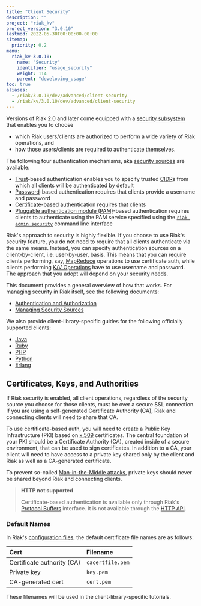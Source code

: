 ```yaml
---
title: "Client Security"
description: ""
project: "riak_kv"
project_version: "3.0.10"
lastmod: 2022-05-30T00:00:00-00:00
sitemap:
  priority: 0.2
menu:
  riak_kv-3.0.10:
    name: "Security"
    identifier: "usage_security"
    weight: 114
    parent: "developing_usage"
toc: true
aliases:
  - /riak/3.0.10/dev/advanced/client-security
  - /riak/kv/3.0.10/dev/advanced/client-security
---
```


Versions of Riak 2.0 and later come equipped with a [security subsystem]({{<baseurl>}}riak/kv/3.0.10/using/security/basics) that enables you to choose

* which Riak users/clients are authorized to perform a wide variety of
  Riak operations, and
* how those users/clients are required to authenticate themselves.

The following four authentication mechanisms, aka [security sources]({{<baseurl>}}riak/kv/3.0.10/using/security/managing-sources/) are available:

* [Trust]({{<baseurl>}}riak/kv/3.0.10/using/security/managing-sources/#trust-based-authentication)-based
  authentication enables you to specify trusted
  [CIDR](http://en.wikipedia.org/wiki/Classless_Inter-Domain_Routing)s
  from which all clients will be authenticated by default
* [Password]({{<baseurl>}}riak/kv/3.0.10/using/security/managing-sources/#password-based-authentication)-based authentication requires
  that clients provide a username and password
* [Certificate]({{<baseurl>}}riak/kv/3.0.10/using/security/managing-sources/#certificate-based-authentication)-based authentication
  requires that clients
* [Pluggable authentication module (PAM)]({{<baseurl>}}riak/kv/3.0.10/using/security/managing-sources/#pam-based-authentication)-based authentication requires
  clients to authenticate using the PAM service specified using the
  [`riak admin security`]({{<baseurl>}}riak/kv/3.0.10/using/security/managing-sources/#managing-sources)
  command line interface

Riak's approach to security is highly flexible. If you choose to use
Riak's security feature, you do not need to require that all clients
authenticate via the same means. Instead, you can specify authentication
sources on a client-by-client, i.e. user-by-user, basis. This means that
you can require clients performing, say, [MapReduce]({{<baseurl>}}riak/kv/3.0.10/developing/usage/mapreduce/)
operations to use certificate auth, while clients performing [K/V Operations]({{<baseurl>}}riak/kv/3.0.10/developing/usage) have to use username and password. The approach
that you adopt will depend on your security needs.

This document provides a general overview of how that works. For
managing security in Riak itself, see the following documents:

* [Authentication and Authorization]({{<baseurl>}}riak/kv/3.0.10/using/security/basics)
* [Managing Security Sources]({{<baseurl>}}riak/kv/3.0.10/using/security/managing-sources/)

We also provide client-library-specific guides for the following
officially supported clients:

* [Java]({{<baseurl>}}riak/kv/3.0.10/developing/usage/security/java)
* [Ruby]({{<baseurl>}}riak/kv/3.0.10/developing/usage/security/ruby)
* [PHP]({{<baseurl>}}riak/kv/3.0.10/developing/usage/security/php)
* [Python]({{<baseurl>}}riak/kv/3.0.10/developing/usage/security/python)
* [Erlang]({{<baseurl>}}riak/kv/3.0.10/developing/usage/security/erlang)

## Certificates, Keys, and Authorities

If Riak security is enabled, all client operations, regardless of the
security source you choose for those clients, must be over a secure SSL
connection. If you are using a self-generated Certificate Authority
(CA), Riak and connecting clients will need to share that CA.

To use certificate-based auth, you will need to create a Public Key
Infrastructure (PKI) based on
[x.509](http://en.wikipedia.org/wiki/X.509) certificates. The central
foundation of your PKI should be a Certificate Authority (CA), created
inside of a secure environment, that can be used to sign certificates.
In addition to a CA, your client will need to have access to a private
key shared only by the client and Riak as well as a CA-generated
certificate.

To prevent so-called [Man-in-the-Middle
attacks](http://en.wikipedia.org/wiki/Man-in-the-middle_attack), private
keys should never be shared beyond Riak and connecting clients.

> **HTTP not supported**
>
> Certificate-based authentication is available only through Riak's
[Protocol Buffers]({{<baseurl>}}riak/kv/3.0.10/developing/api/protocol-buffers/) interface. It is not available through the
[HTTP API]({{<baseurl>}}riak/kv/3.0.10/developing/api/http).

### Default Names

In Riak's [configuration files]({{<baseurl>}}riak/kv/3.0.10/configuring/reference/#security), the
default certificate file names are as follows:

Cert | Filename
:----|:-------
Certificate authority (CA) | `cacertfile.pem`
Private key | `key.pem`
CA-generated cert | `cert.pem`

These filenames will be used in the client-library-specific tutorials.

